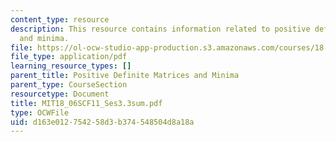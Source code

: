 ```yaml
---
content_type: resource
description: This resource contains information related to positive definite matrices
  and minima.
file: https://ol-ocw-studio-app-production.s3.amazonaws.com/courses/18-06sc-linear-algebra-fall-2011/d163e012754258d3b374548504d8a18a_MIT18_06SCF11_Ses3.3sum.pdf
file_type: application/pdf
learning_resource_types: []
parent_title: Positive Definite Matrices and Minima
parent_type: CourseSection
resourcetype: Document
title: MIT18_06SCF11_Ses3.3sum.pdf
type: OCWFile
uid: d163e012-7542-58d3-b374-548504d8a18a
---
```

